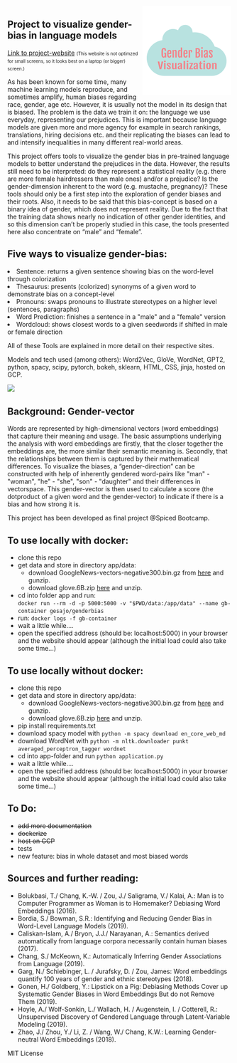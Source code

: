 <img style="float:right;" src="app/static/images/logo.png">

## Project to visualize gender-bias in language models  

[Link to project-website](http://34.71.35.3:5000/)
<span style="font-size:10px;"> (This website is not optimzed for small screens, so it looks best on a laptop (or bigger) screen.)</span>

As has been known for some time, many machine learning models reproduce, and
sometimes amplify, human biases regarding race, gender, age etc.
However, it is usually not the model in its design that is biased. The problem is
the data we train it on: the language we use everyday, representing our
prejudices.
This is important because language models  are given more and more agency for example in search rankings,
translations, hiring decisions etc. and their replicating the biases
can lead to and intensify inequalities in many different real-world areas.

This project offers tools to visualize the gender bias in pre-trained language
models to better understand the prejudices in the data. However, the results
still need to be interpreted: do they represent a statistical reality
(e.g. there are more female hairdressers than male ones) and/or a prejudice?
 Is the gender-dimension inherent to the word (e.g. mustache, pregnancy)?
These tools should only be a first step into the exploration of gender biases
and their roots.
Also, it needs to be said that this bias-concept is based on a binary idea of
gender, which does not represent reality. Due to the fact that the training
data shows nearly no indication of other gender identities, and so this
dimension can’t be properly studied in this case, the tools presented here
also concentrate on “male” and “female”.

## Five ways to visualize gender-bias:
  <li>Sentence: returns a given sentence showing bias on the word-level
    through colorization</li>
  <li>Thesaurus: presents (colorized) synonyms of a given word to
    demonstrate bias on a concept-level</li>
  <li>Pronouns: swaps pronouns to illustrate stereotypes on a higher
    level (sentences, paragraphs)</li>
  <li>Word Prediction: finishes a sentence in a "male" and a "female" version</li>
  <li>Wordcloud: shows closest words to a given seedwords if shifted in male or female direction</li>

All of these Tools are explained in more detail on their respective sites.

Models and tech used (among others):
Word2Vec, GloVe, WordNet, GPT2, python, spacy, scipy, pytorch, bokeh, sklearn, HTML, CSS, jinja, hosted on GCP.


<img src="overview.gif" width="1000"/>


## Background: Gender-vector
Words are represented by high-dimensional vectors (word embeddings) that
capture their meaning and usage. The basic assumptions underlying the analysis
with word embeddings are firstly, that the closer together the embeddings are, the
 more similar their semantic meaning is.  Secondly, that the relationships
 between them is captured by their mathematical differences.
To visualize the biases, a “gender-direction” can be constructed with help of
inherently gendered word-pairs like "man" - "woman", "he" - "she", "son" -
"daughter" and their differences in vectorspace.
This gender-vector is then used to calculate a score (the dotproduct of a given
word and the gender-vector) to indicate if there is a bias and how strong it is.


This project has been developed as final project @Spiced Bootcamp.

## To use locally with docker:
- clone this repo
- get data and store in directory app/data:
  - download GoogleNews-vectors-negative300.bin.gz from [here](https://drive.google.com/file/d/0B7XkCwpI5KDYNlNUTTlSS21pQmM/edit?usp=sharing) and gunzip.
  - download glove.6B.zip [here](http://nlp.stanford.edu/data/glove.6B.zip) and unzip.
-  cd into folder app and run:  
`docker run --rm -d -p 5000:5000 -v "$PWD/data:/app/data" --name gb-container gesajo/genderbias`
- run:
`docker logs -f gb-container`
- wait a little while....
- open the specified address (should be: localhost:5000) in your browser and the website should appear (although the initial load could also take some time...)

## To use locally without docker:
- clone this repo
- get data and store in directory app/data:
  - download GoogleNews-vectors-negative300.bin.gz from [here](https://drive.google.com/file/d/0B7XkCwpI5KDYNlNUTTlSS21pQmM/edit?usp=sharing) and gunzip.
  - download glove.6B.zip [here](http://nlp.stanford.edu/data/glove.6B.zip) and unzip.
- pip install requirements.txt
- download spacy model with `python -m spacy download en_core_web_md`
- download WordNet with `python -m nltk.downloader punkt averaged_perceptron_tagger wordnet`
- cd into app-folder and run `python application.py`
- wait a little while....
- open the specified address (should be: localhost:5000) in your browser and the website should appear (although the initial load could also take some time...)

## To Do:
-  ~~add more documentation~~
- ~~dockerize~~
- ~~host on GCP~~ 
- tests
- new feature: bias in whole dataset and most biased words


## Sources and further reading:

* Bolukbasi, T./ Chang, K.-W. / Zou, J./ Saligrama, V./ Kalai, A.: Man is to Computer Programmer as Woman is to Homemaker? Debiasing Word Embeddings (2016).  
* Bordia, S./ Bowman, S.R.: Identifying and Reducing Gender Bias in Word-Level Language Models (2019).
* Caliskan-Islam, A./ Bryon, J.J./ Narayanan, A.: Semantics derived automatically from language corpora necessarily contain human biases (2017).
* Chang, S./ McKeown, K.: Automatically Inferring Gender Associations from Language (2019).
* Garg, N./ Schiebinger, L. / Jurafsky, D. / Zou, James: Word embeddings quantify 100 years of gender and ethnic stereotypes  (2018).   
* Gonen, H./  Goldberg, Y.: Lipstick on a Pig: Debiasing Methods Cover up Systematic Gender Biases in Word Embeddings But do not Remove Them (2019).   
* Hoyle, A./ Wolf-Sonkin, L./ Wallach, H. / Augenstein, I. / Cotterell, R.: Unsupervised Discovery of Gendered Language through Latent-Variable Modeling (2019).  
* Zhao, J./ Zhou, Y./ Li, Z. / Wang, W./ Chang, K.W.: Learning Gender-neutral Word Embeddings (2018).


MIT License
